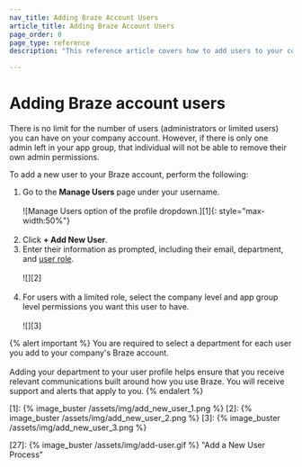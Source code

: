 ```yaml
---
nav_title: Adding Braze Account Users
article_title: Adding Braze Account Users
page_order: 0
page_type: reference
description: "This reference article covers how to add users to your company account."

---
```


# Adding Braze account users

There is no limit for the number of users (administrators or limited users) you can have on your company account. However, if there is only one admin left in your app group, that individual will not be able to remove their own admin permissions.

To add a new user to your Braze account, perform the following:

1. Go to the **Manage Users** page under your username.<br><br>
   ![Manage Users option of the profile dropdown.][1]{: style="max-width:50%"}<br><br>
2. Click **+ Add New User**.
3. Enter their information as prompted, including their email, department, and [user role]({{site.baseurl}}/user_guide/administrative/manage_your_braze_users/user_permissions/#editing-user-permissions).<br><br>
   ![][2]<br><br>
4. For users with a limited role, select the company level and app group level permissions you want this user to have.<br><br>
   ![][3]

{% alert important %}
You are required to select a department for each user you add to your company's Braze account. <br><br>Adding your department to your user profile helps ensure that you receive relevant communications built around how you use Braze. You will receive support and alerts that apply to you.
{% endalert %}

[1]: {% image_buster /assets/img/add_new_user_1.png %}
[2]: {% image_buster /assets/img/add_new_user_2.png %}
[3]: {% image_buster /assets/img/add_new_user_3.png %}

[27]: {% image_buster /assets/img/add-user.gif %} "Add a New User Process"
